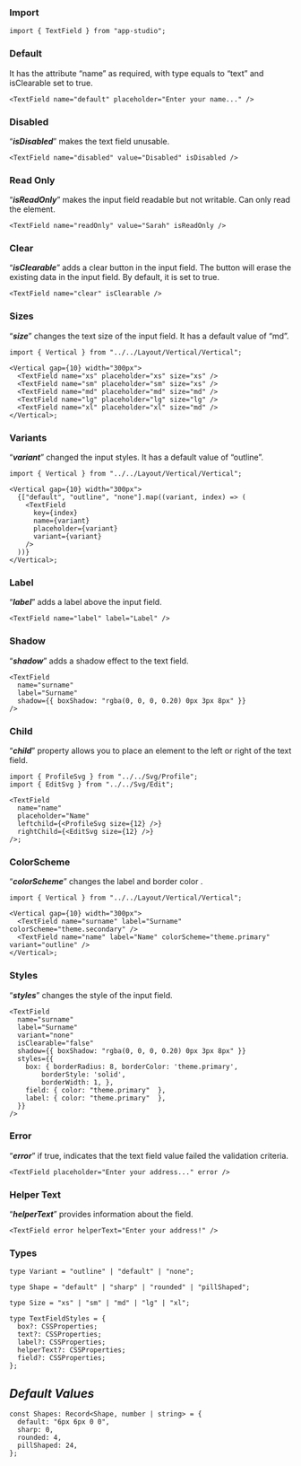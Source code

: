 ### Import

```tsx static
import { TextField } from "app-studio";
```

### Default

It has the attribute “name” as required, with type equals to “text” and isClearable set to true.

```tsx
<TextField name="default" placeholder="Enter your name..." />
```

### Disabled

“**_isDisabled_**” makes the text field unusable.

```tsx
<TextField name="disabled" value="Disabled" isDisabled />
```

### Read Only

“**_isReadOnly_**” makes the input field readable but not writable. Can only read the element.

```tsx
<TextField name="readOnly" value="Sarah" isReadOnly />
```

### Clear

“**_isClearable_**” adds a clear button in the input field. The button will erase the existing data in the input field. By default, it is set to true.

```tsx
<TextField name="clear" isClearable />
```

### Sizes

“**_size_**” changes the text size of the input field. It has a default value of “md”.

```tsx
import { Vertical } from "../../Layout/Vertical/Vertical";

<Vertical gap={10} width="300px">
  <TextField name="xs" placeholder="xs" size="xs" />
  <TextField name="sm" placeholder="sm" size="xs" />
  <TextField name="md" placeholder="md" size="md" />
  <TextField name="lg" placeholder="lg" size="lg" />
  <TextField name="xl" placeholder="xl" size="md" />
</Vertical>;
```

### Variants

“**_variant_**” changed the input styles. It has a default value of “outline”.

```tsx
import { Vertical } from "../../Layout/Vertical/Vertical";

<Vertical gap={10} width="300px">
  {["default", "outline", "none"].map((variant, index) => (
    <TextField
      key={index}
      name={variant}
      placeholder={variant}
      variant={variant}
    />
  ))}
</Vertical>;
```

### Label

“**_label_**” adds a label above the input field.

```tsx
<TextField name="label" label="Label" />
```

### Shadow

“**_shadow_**” adds a shadow effect to the text field.

```tsx
<TextField
  name="surname"
  label="Surname"
  shadow={{ boxShadow: "rgba(0, 0, 0, 0.20) 0px 3px 8px" }}
/>
```

### Child

“**_child_**” property allows you to place an element to the left or right of the text field.

```tsx
import { ProfileSvg } from "../../Svg/Profile";
import { EditSvg } from "../../Svg/Edit";

<TextField
  name="name"
  placeholder="Name"
  leftchild={<ProfileSvg size={12} />}
  rightChild={<EditSvg size={12} />}
/>;
```

### ColorScheme

“**_colorScheme_**” changes the label and border color .

```tsx
import { Vertical } from "../../Layout/Vertical/Vertical";

<Vertical gap={10} width="300px">
  <TextField name="surname" label="Surname" colorScheme="theme.secondary" />
  <TextField name="name" label="Name" colorScheme="theme.primary" variant="outline" />
</Vertical>;
```

### Styles

“**_styles_**” changes the style of the input field.

```tsx
<TextField
  name="surname"
  label="Surname"
  variant="none"
  isClearable="false"
  shadow={{ boxShadow: "rgba(0, 0, 0, 0.20) 0px 3px 8px" }}
  styles={{
    box: { borderRadius: 8, borderColor: 'theme.primary',
        borderStyle: 'solid',
        borderWidth: 1, },
    field: { color: "theme.primary"  },
    label: { color: "theme.primary"  },
  }}
/>
```

### Error

“**_error_**” if true, indicates that the text field value failed the validation criteria.

```tsx
<TextField placeholder="Enter your address..." error />
```

### Helper Text

“**_helperText_**” provides information about the field.

```tsx
<TextField error helperText="Enter your address!" />
```

### **Types**

```tsx static
type Variant = "outline" | "default" | "none";
```

```tsx static
type Shape = "default" | "sharp" | "rounded" | "pillShaped";
```

```tsx static
type Size = "xs" | "sm" | "md" | "lg" | "xl";
```

```tsx static
type TextFieldStyles = {
  box?: CSSProperties;
  text?: CSSProperties;
  label?: CSSProperties;
  helperText?: CSSProperties;
  field?: CSSProperties;
};
```

## _Default Values_

```tsx static
const Shapes: Record<Shape, number | string> = {
  default: "6px 6px 0 0",
  sharp: 0,
  rounded: 4,
  pillShaped: 24,
};
```
